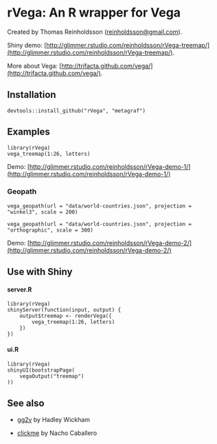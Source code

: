 # rVega: An R wrapper for Vega

Created by Thomas Reinholdsson (<reinholdsson@gmail.com>).

Shiny demo: [http://glimmer.rstudio.com/reinholdsson/rVega-treemap/](http://glimmer.rstudio.com/reinholdsson/rVega-treemap/).

More about Vega: [http://trifacta.github.com/vega/](http://trifacta.github.com/vega/).

## Installation

    devtools::install_github("rVega", "metagraf")

## Examples

```
library(rVega)
vega_treemap(1:26, letters)
```

Demo: [http://glimmer.rstudio.com/reinholdsson/rVega-demo-1/](http://glimmer.rstudio.com/reinholdsson/rVega-demo-1/)

### Geopath

```
vega_geopath(url = "data/world-countries.json", projection = "winkel3", scale = 200)

vega_geopath(url = "data/world-countries.json", projection = "orthographic", scale = 300)
```

Demo: [http://glimmer.rstudio.com/reinholdsson/rVega-demo-2/](http://glimmer.rstudio.com/reinholdsson/rVega-demo-2/)

## Use with Shiny

#### server.R
```
library(rVega)
shinyServer(function(input, output) {
    output$treemap <- renderVega({
        vega_treemap(1:26, letters)
    })
})
```

#### ui.R
```
library(rVega)
shinyUI(bootstrapPage(
    vegaOutput("treemap")
))
```

## See also

- [gg2v](https://github.com/hadley/gg2v) by Hadley Wickham

- [clickme](https://github.com/nachocab/clickme) by Nacho Caballero






